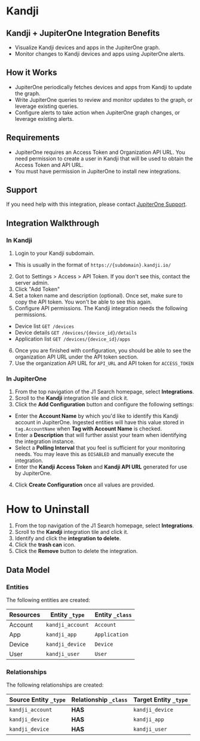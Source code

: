 # Kandji

## Kandji + JupiterOne Integration Benefits

- Visualize Kandji devices and apps in the JupiterOne graph.
- Monitor changes to Kandji devices and apps using JupiterOne alerts.

## How it Works

- JupiterOne periodically fetches devices and apps from Kandji to update the
  graph.
- Write JupiterOne queries to review and monitor updates to the graph, or
  leverage existing queries.
- Configure alerts to take action when JupiterOne graph changes, or leverage
  existing alerts.

## Requirements

- JupiterOne requires an Access Token and Organization API URL. You need
  permission to create a user in Kandji that will be used to obtain the Access
  Token and API URL.
- You must have permission in JupiterOne to install new integrations.

## Support

If you need help with this integration, please contact
[JupiterOne Support](https://support.jupiterone.io).

## Integration Walkthrough

### In Kandji

1. Login to your Kandji subdomain.

- This is usually in the format of `https://{subdomain}.kandji.io/`

2. Got to Settings > Access > API Token. If you don't see this, contact the
   server admin.
3. Click "Add Token"
4. Set a token name and description (optional). Once set, make sure to copy the
   API token. You won't be able to see this again.
5. Configure API permissions. The Kandji integration needs the following
   permissions.

- Device list `GET /devices`
- Device details `GET /devices/{device_id}/details`
- Application list `GET /devices/{device_id}/apps`

6. Once you are finished with configuration, you should be able to see the
   organization API URL under the API token section.
7. Use the organization API URL for `API_URL` and API token for `ACCESS_TOKEN`

### In JupiterOne

1. From the top navigation of the J1 Search homepage, select **Integrations**.
2. Scroll to the **Kandji** integration tile and click it.
3. Click the **Add Configuration** button and configure the following settings:

- Enter the **Account Name** by which you'd like to identify this Kandji account
  in JupiterOne. Ingested entities will have this value stored in
  `tag.AccountName` when **Tag with Account Name** is checked.
- Enter a **Description** that will further assist your team when identifying
  the integration instance.
- Select a **Polling Interval** that you feel is sufficient for your monitoring
  needs. You may leave this as `DISABLED` and manually execute the integration.
- Enter the **Kandji Access Token** and **Kandji API URL** generated for use by
  JupiterOne.

4. Click **Create Configuration** once all values are provided.

# How to Uninstall

1. From the top navigation of the J1 Search homepage, select **Integrations**.
2. Scroll to the **Kandji** integration tile and click it.
3. Identify and click the **integration to delete**.
4. Click the **trash can** icon.
5. Click the **Remove** button to delete the integration.

<!-- {J1_DOCUMENTATION_MARKER_START} -->
<!--
********************************************************************************
NOTE: ALL OF THE FOLLOWING DOCUMENTATION IS GENERATED USING THE
"j1-integration document" COMMAND. DO NOT EDIT BY HAND! PLEASE SEE THE DEVELOPER
DOCUMENTATION FOR USAGE INFORMATION:

https://github.com/JupiterOne/sdk/blob/main/docs/integrations/development.md
********************************************************************************
-->

## Data Model

### Entities

The following entities are created:

| Resources | Entity `_type`   | Entity `_class` |
| --------- | ---------------- | --------------- |
| Account   | `kandji_account` | `Account`       |
| App       | `kandji_app`     | `Application`   |
| Device    | `kandji_device`  | `Device`        |
| User      | `kandji_user`    | `User`          |

### Relationships

The following relationships are created:

| Source Entity `_type` | Relationship `_class` | Target Entity `_type` |
| --------------------- | --------------------- | --------------------- |
| `kandji_account`      | **HAS**               | `kandji_device`       |
| `kandji_device`       | **HAS**               | `kandji_app`          |
| `kandji_device`       | **HAS**               | `kandji_user`         |

<!--
********************************************************************************
END OF GENERATED DOCUMENTATION AFTER BELOW MARKER
********************************************************************************
-->
<!-- {J1_DOCUMENTATION_MARKER_END} -->
